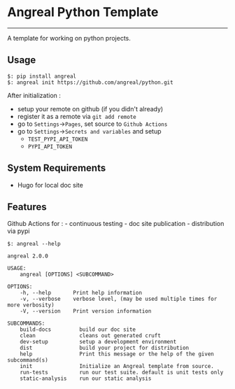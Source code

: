 # Angreal Python Template
---

A template for working on python projects. 

## Usage

```code
$: pip install angreal
$: angreal init https://github.com/angreal/python.git
```

After initialization : 
- setup your remote on github (if you didn't already)
- register it as a remote via `git add remote`
- go to `Settings`->`Pages`, set source to `Github Actions`
- go to `Settings`->`Secrets and variables` and setup 
    - `TEST_PYPI_API_TOKEN`
    - `PYPI_API_TOKEN`

## System Requirements
- Hugo for local doc site

## Features

Github Actions for : 
    - continuous testing
    - doc site publication
    - distribution via pypi




```code
$: angreal --help

angreal 2.0.0

USAGE:
    angreal [OPTIONS] <SUBCOMMAND>

OPTIONS:
    -h, --help       Print help information
    -v, --verbose    verbose level, (may be used multiple times for more verbosity)
    -V, --version    Print version information

SUBCOMMANDS:
    build-docs         build our doc site
    clean              cleans out generated cruft
    dev-setup          setup a development environment
    dist               build your project for distribution
    help               Print this message or the help of the given subcommand(s)
    init               Initialize an Angreal template from source.
    run-tests          run our test suite. default is unit tests only
    static-analysis    run our static analysis
```
